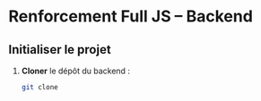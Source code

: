 # Renforcement Full JS – Backend

## Initialiser le projet

1. **Cloner** le dépôt du backend :
   ```bash
   git clone 
